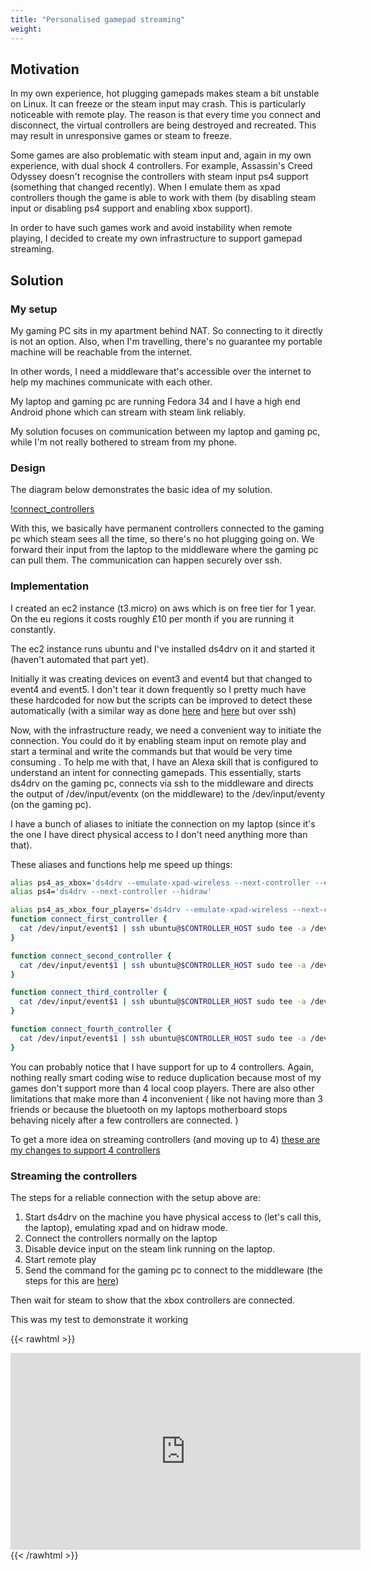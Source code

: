 ```yaml
---
title: "Personalised gamepad streaming"
weight: 
---
```



## Motivation

In my own experience, hot plugging gamepads makes steam a bit unstable on Linux. It can freeze or the steam input may crash.
This is particularly noticeable with remote play. The reason is that every time you connect and disconnect, the virtual controllers
are being destroyed and recreated. This may result in unresponsive games or steam to freeze.

Some games are also problematic with steam input and, again in my own experience, with dual shock 4 controllers. For example, Assassin's Creed Odyssey doesn't recognise the controllers with steam input ps4 support (something that changed recently). When I emulate them as xpad controllers though the game is able to work with them (by disabling steam input or disabling ps4 support and enabling xbox support).


In order to have such games work and avoid instability when remote playing, I decided to create my own infrastructure to support gamepad streaming.


## Solution

### My setup

My gaming PC sits in my apartment behind NAT. So connecting to it directly is not an option. Also, when I'm travelling, there's no guarantee my portable machine will be reachable from the internet. 

In other words, I need a middleware that's accessible over the internet to help my machines communicate with each other.

My laptop and gaming pc are running Fedora 34 and I have a high end Android phone which can stream with steam link reliably.

My solution focuses on communication between my laptop and gaming pc, while I'm not really bothered to stream from my phone.

### Design

The diagram below demonstrates the basic idea of my solution.


[!connect_controllers](/posts/images/connect_controllers_diagram.jpg)

With this, we basically have permanent controllers connected to the gaming pc which steam sees all the time, so there's no hot plugging going on.
We forward their input from the laptop to the middleware where the gaming pc can pull them. The communication can happen securely over ssh.


### Implementation

I created an ec2 instance (t3.micro) on aws which is on free tier for 1 year. On the eu regions it costs roughly £10 per month if you are running it constantly. 

The ec2 instance runs ubuntu and I've installed ds4drv on it and started it (haven't automated that part yet).

Initially it was creating devices on event3 and event4 but that changed to event4 and event5. I don't tear it down frequently so I pretty much have these hardcoded for now but the scripts can be improved to detect these automatically (with a similar way as done [here](https://github.com/vaslabs/home-automation/blob/f49e21d867fb4efee433aaff80ee392cd65cefc3/find_game_proxy.sh#L13) and [here](https://github.com/vaslabs/home-automation/blob/f49e21d867fb4efee433aaff80ee392cd65cefc3/find_game_proxy.sh#L18) but over ssh)


Now, with the infrastructure ready, we need a convenient way to initiate the connection. You could do it by enabling steam input on remote play
and start a terminal and write the commands but that would be very time consuming . To help me with that, I have an Alexa skill that is configured to understand an intent for connecting gamepads. This essentially, starts ds4drv on the gaming pc, connects via ssh to the middleware and directs the output of /dev/input/eventx (on the middleware) to the /dev/input/eventy (on the gaming pc).

I have a bunch of aliases to initiate the connection on my laptop (since it's the one I have direct physical access to I don't need anything more than that).

These aliases and functions help me speed up things:
```bash
alias ps4_as_xbox='ds4drv --emulate-xpad-wireless --next-controller --emulate-xpad-wireless --hidraw'
alias ps4='ds4drv --next-controller --hidraw'

alias ps4_as_xbox_four_players='ds4drv --emulate-xpad-wireless --next-controller --emulate-xpad-wireless --next-controller --emulate-xpad-wireless --next-controller --emulate-xpad-wireless --hidraw'
function connect_first_controller {
  cat /dev/input/event$1 | ssh ubuntu@$CONTROLLER_HOST sudo tee -a /dev/input/event4 >/dev/null
}

function connect_second_controller {
  cat /dev/input/event$1 | ssh ubuntu@$CONTROLLER_HOST sudo tee -a /dev/input/event5 >/dev/null
}

function connect_third_controller {
  cat /dev/input/event$1 | ssh ubuntu@$CONTROLLER_HOST sudo tee -a /dev/input/event6 >/dev/null
}

function connect_fourth_controller {
  cat /dev/input/event$1 | ssh ubuntu@$CONTROLLER_HOST sudo tee -a /dev/input/event7 >/dev/null
}
```

You can probably notice that I have support for up to 4 controllers. Again, nothing really smart coding wise to reduce duplication
because most of my games don't support more than 4 local coop players. There are also other limitations that make more than 4 inconvenient (
    like not having more than 3 friends or because the bluetooth on my laptops motherboard stops behaving nicely after a few controllers are connected.
)


To get a more idea on streaming controllers (and moving up to 4) [these are my changes to support 4 controllers](https://github.com/vaslabs/home-automation/pull/1)


### Streaming the controllers

The steps for a reliable connection with the setup above are:

1. Start ds4drv on the machine you have physical access to (let's call this, the laptop), emulating xpad and on hidraw mode.
2. Connect the controllers normally on the laptop
3. Disable device input on the steam link running on the laptop.
4. Start remote play
5. Send the command for the gaming pc to connect to the middleware (the steps for this are [here](https://github.com/vaslabs/home-automation/blob/f49e21d867fb4efee433aaff80ee392cd65cefc3/stream_controllers.sh))

Then wait for steam to show that the xbox controllers are connected.

This was my test to demonstrate it working

{{< rawhtml >}}    
<iframe width="560" height="315" src="https://www.youtube.com/embed/lTGJEHK0MZQ" title="YouTube video player" frameborder="0" allow="accelerometer; autoplay; clipboard-write; encrypted-media; gyroscope; picture-in-picture" allowfullscreen></iframe>
{{< /rawhtml >}}

